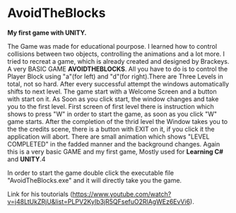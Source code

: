 # AvoidTheBlocks

<b>My first game with UNITY.</b>

The Game was made for educational pourpose. I learned how to control collisions between two objects, controlling the animations and a lot more. I tried to recreat a game, which is already created and designed by Brackeys.
A very BASIC GAME <b>AVOIDTHEBLOCKS</b>. All you have to do is to control the Player Block using "a"(for left) and "d"(for right).There are Three Levels in total, not so hard. After every successful attempt the windows automatically shifts to next level. The game start with a Welcome Screen and a button with start on it. As Soon as you click start, the window changes and take you to the first level. First screen of first level there is instruction which shows to press "W" in order to start the game, as soon as you click "W" game starts. After the completion of the thrid level the Window takes you to the the credits scene, there is a button with EXIT on it, if you click it the application will abort. There are small animation which shows "LEVEL COMPLETED" in the fadded manner and the background changes.
Again this is a very basic GAME and my first game, Mostly used for <b>Learning C#</b> and <b>UNITY</b>.4

In order to start the game double click the executable file "AvoidTheBlocks.exe" and it will directly take you the game.

 Link for his toutorials (https://www.youtube.com/watch?v=j48LtUkZRjU&list=PLPV2KyIb3jR5QFsefuO2RlAgWEz6EvVi6).

